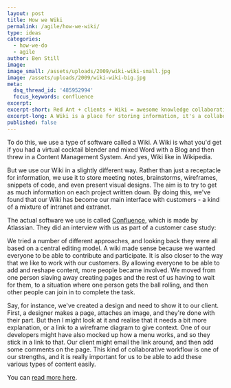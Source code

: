 ```yaml
---
layout: post
title: How we Wiki
permalink: /agile/how-we-wiki/
type: ideas
categories:
  - how-we-do
  - agile
author: Ben Still
image:
image_small: /assets/uploads/2009/wiki-wiki-small.jpg
image: /assets/uploads/2009/wiki-wiki-big.jpg
meta:
  dsq_thread_id: '485952994'
  focus_keywords: confluence
excerpt:
excerpt-short: Red Ant + clients + Wiki = awesome knowledge collaboration and sharing.
excerpt-long: A Wiki is a place for storing information, it's a collaboration tool, and it's a space for sharing. Everyone's involved, no one sits on the sidelines. If something needs updating you have the power to do it, and so you should. This makes it's a pretty reliable platform for retrieving up to date knowledge. We talk about how that works with our clients in the mix too.
published: false
---
```


To do this, we use a type of software called a Wiki. A Wiki is what you'd get if you had a virtual cocktail blender and mixed Word with a Blog and then threw in a Content Management System. And yes, Wiki like in Wikipedia.

But we use our Wiki in a slightly different way. Rather than just a receptacle for information, we use it to store meeting notes, brainstorms, wireframes, snippets of code, and even present visual designs. The aim is to try to get as much information on each project written down. By doing this, we've found that our Wiki has become our main interface with customers - a kind of a mixture of intranet and extranet.

The actual software we use is called [Confluence](https://www.atlassian.com/software/confluence), which is made by Atlassian. They did an interview with us as part of a customer case study:

We tried a number of different approaches, and looking back they were all based on a central editing model. A wiki made sense because we wanted everyone to be able to contribute and participate. It is also closer to the way that we like to work with our customers. By allowing everyone to be able to add and reshape content, more people became involved. We moved from one person slaving away creating pages and the rest of us having to wait for them, to a situation where one person gets the ball rolling, and then other people can join in to complete the task.

Say, for instance, we've created a design and need to show it to our client. First, a designer makes a page, attaches an image, and they're done with their part. But then I might look at it and realise that it needs a bit more explanation, or a link to a wireframe diagram to give context. One of our developers might have also mocked up how a menu works, and so they stick in a link to that. Our client might email the link around, and then add some comments on the page. This kind of collaborative workflow is one of our strengths, and it is really important for us to be able to add these various types of content easily.

You can [read more here](http://www.atlassian.com/software/confluence/casestudies/redant.jsp).
